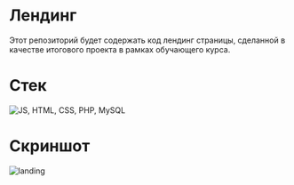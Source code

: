 # Лендинг

Этот репозиторий будет содержать код лендинг страницы, сделанной в качестве итогового проекта в рамках обучающего курса.

# Стек
![JS, HTML, CSS, PHP, MySQL](https://skillicons.dev/icons?i=js,html,css,php,mysql&theme=dark)

# Скриншот
![landing](https://user-images.githubusercontent.com/44874495/209652139-8b6b4fb2-57e9-4b2a-841d-daf720ca0e3f.png)
